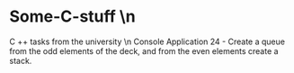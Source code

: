 # Some-C-stuff \n
  C ++ tasks from the university \n
Console Application 24 - Create a queue from the odd elements of the deck, and from the even elements create a stack.
